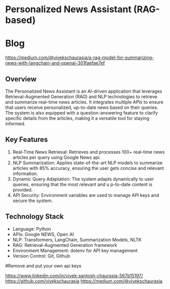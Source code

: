 # Personalized News Assistant (RAG-based)

# Blog
https://medium.com/@vivekschaurasia/a-rag-model-for-summarizing-news-with-langchain-and-openai-301faefae7ef

## Overview
The Personalized News Assistant is an AI-driven application that leverages Retrieval-Augmented Generation (RAG) and NLP technologies to retrieve and summarize real-time news articles. It integrates multiple APIs to ensure that users receive personalized, up-to-date news based on their queries. The system is also equipped with a question-answering feature to clarify specific details from the articles, making it a versatile tool for staying informed.

## Key Features
1. Real-Time News Retrieval: Retrieves and processes 100+ real-time news articles per query using Google News api.
2. NLP Summarization: Applies state-of-the-art NLP models to summarize articles with 85% accuracy, ensuring the user gets concise and relevant information.
4. Dynamic Query Adaptation: The system adapts dynamically to user queries, ensuring that the most relevant and u  p-to-date content is provided.
5. API Security: Environment variables are used to manage API keys and secure the system. 


## Technology Stack  
* Language: Python
* APIs: Google NEWS, Open AI
* NLP: Transformers, LangChain, Summarization Models, NLTK
* RAG: Retrieval-Augmented Generation framework
* Environment Management: dotenv for API key management
* Version Control: Git, Github

#Remove and put your own api keys


https://www.linkedin.com/in/vivek-santosh-chaurasia-567b15197/
https://github.com/vivekschaurasia
https://medium.com/@vivekschaurasia
